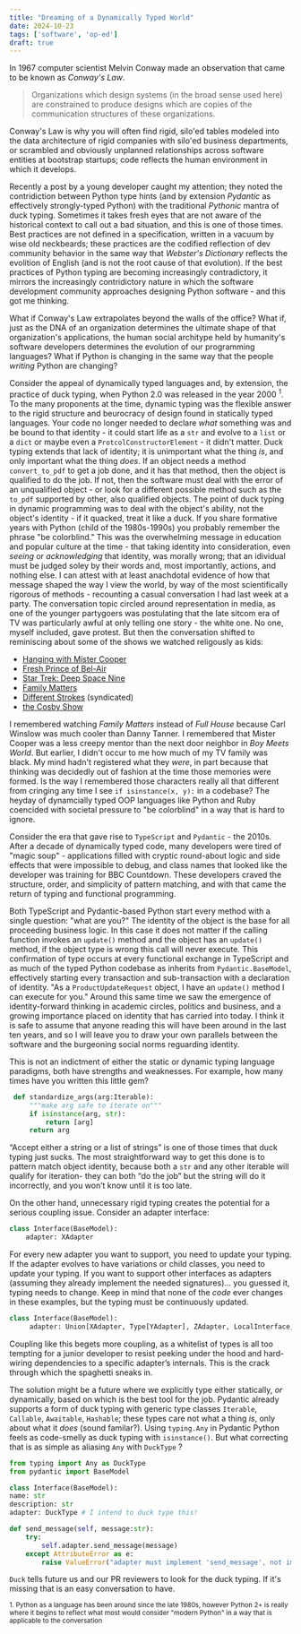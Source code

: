 ```yaml
---
title: "Dreaming of a Dynamically Typed World"
date: 2024-10-23
tags: ['software', 'op-ed']
draft: true
---
```

In 1967 computer scientist Melvin Conway made an observation that came to be known as _Conway's Law_.
> Organizations which design systems (in the broad sense used here) are constrained to produce designs which are copies of the communication structures of these organizations.

Conway's Law is why you will often find rigid, silo'ed tables modeled into the data architecture of rigid companies with silo'ed business departments, or scrambled and obviously unplanned relationships across software entities at bootstrap startups; code reflects the human environment in which it develops.

Recently a post by a young developer caught my attention; they noted the contridiction between Python type hints (and by extension _Pydantic_ as effectively strongly-typed Python) with the traditional _Pythonic_ mantra of duck typing. Sometimes it takes fresh eyes that are not aware of the historical context to call out a bad situation, and this is one of those times. Best practices are not defined in a specification, written in a vacuum by wise old neckbeards; these practices are the codified reflection of dev community behavior in the same way that _Webster's Dictionary_ reflects the evolition of English (and is not the root cause of that evolution). If the best practices of Python typing are becoming increasingly contradictory, it mirrors the increasingly contridictory nature in which the software development community approaches designing Python software - and this got me thinking. 

What if Conway's Law extrapolates beyond the walls of the office? What if, just as the DNA of an organization determines the ultimate shape of that organization's applications, the human social architype held by humanity's software developers determines the evolution of our programming languages? What if Python is changing in the same way that the people _writing_ Python are changing? 

Consider the appeal of dynamically typed languages and, by extension, the practice of duck typing, when Python 2.0 was released in the year 2000 <sup>1</sup>. 
To the many proponents at the time, dynamic typing was the flexible answer to the rigid structure and beurocracy of design found in statically typed languages. Your code no longer needed to declare _what_ something was and be bound to that identity - it could start life as a `str` and evolve to a `list` or a `dict` or maybe even a `ProtcolConstructorElement` - it didn't matter. Duck typing extends that lack of identity; it is unimportant what the thing _is_, and only important what the thing _does_. If an object needs a method `convert_to_pdf` to get a job done, and it has that method, then the object is qualified to do the job. If not, then the software must deal with the error of an unqualified object - or look for a different possible method such as the `to_pdf` supported by other, also qualified objects. The point of duck typing in dynamic programming was to deal with the object's ability, not the object's identity - if it quacked, treat it like a duck. 
If you share formative years with Python (child of the 1980s-1990s) you probably remember the phrase "be colorblind." This was the overwhelming message in education and popular culture at the time - that taking identity into consideration, even _seeing_ or _acknowledging_ that identity, was morally wrong; that an idividual must be judged soley by their words and, most importantly, actions, and nothing else. I can attest with at least anachdotal evidence of how that message shaped the way I view the world, by way of the most scientifically rigorous of methods - recounting a casual conversation I had last week at a party. The conversation topic circled around representation in media, as one of the younger partygoers was postulating that the late sitcom era of TV was particularly awful at only telling one story - the white one. No one, myself included, gave protest. But then the conversation shifted to reminiscing about some of the shows we watched religously as kids:
 
* [Hanging with Mister Cooper](https://www.imdb.com/title/tt0103435/)
* [Fresh Prince of Bel-Air](https://www.imdb.com/title/tt0098800/)
* [Star Trek: Deep Space Nine](https://www.imdb.com/title/tt0106145/)
* [Family Matters](https://www.imdb.com/title/tt0096579/)
* [Different Strokes](https://www.imdb.com/title/tt0077003/) (syndicated)
* [the Cosby Show](https://www.imdb.com/title/tt0086687/) 

I remembered watching _Family Matters_ instead of _Full House_ because Carl Winslow was much cooler than Danny Tanner. I remembered that Mister Cooper was a less creepy mentor than the next door neighbor in _Boy Meets World_. But earlier, I didn't occur to me how much of my TV family was black. My mind hadn't registered what they _were_, in part because that thinking was decidedly out of fashion at the time those memories were formed. Is the way I remembered those characters really all that different from cringing any time I see `if isinstance(x, y):`  in a codebase? The heyday of dynamcially typed OOP languages like Python and Ruby coencided with societal pressure to "be colorblind" in a way that is hard to ignore.

Consider the era that gave rise to `TypeScript` and `Pydantic` - the 2010s. After a decade of dynamically typed code, many developers were tired of "magic soup" - applications filled with cryptic round-about logic and side effects that were impossible to debug, and class names that looked like the developer was training for BBC Countdown. These developers craved the structure, order, and simplicity of pattern matching, and with that came the return of typing and functional programming. 

Both TypeScript and Pydantic-based Python start every method with a single question: "what are you?" The identity of the object is the base for all proceeding business logic. In this case it does not matter if the calling function invokes an `update()` method and the object has an `update()` method, if the object type is wrong this call will never execute. This confirmation of type occurs at every functional exchange in TypeScript and as much of the typed Python codebase as inherits from `Pydantic.BaseModel`, effectively starting every transaction and sub-transaction with a declaration of identity. "As a `ProductUpdateRequest` object, I have an `update()` method I can execute for you." 
Around this same time we saw the emergence of identity-forward thinking in academic circles, politics and business, and a growing importance placed on identity that has carried into today. I think it is safe to assume that anyone reading this will have been around in the last ten years, and so I will leave you to draw your own parallels between the software and the burgeoning social norms reguarding identity.

 This is not an indictment of either the static or dynamic typing language paradigms, both have strengths and weaknesses. For example, how many times have you written this little gem? 
```python
 def standardize_args(arg:Iterable):
     """make arg safe to iterate on"""
     if isinstance(arg, str):
         return [arg]
     return arg
```

 “Accept either a string or a list of strings” is one of those times that duck typing just sucks. The most straightforward way to get this done is to pattern match object identity, because both a `str` and any other iterable will qualify for iteration- they can both “do the job” but the string will do it incorrectly, and you won’t know until it is too late. 

On the other hand, unnecessary rigid typing creates the potential for a serious coupling issue. Consider an adapter interface: 
```python
class Interface(BaseModel):
    adapter: XAdapter
```
 For every new adapter you want to support, you need to update your typing. If the adapter evolves to have variations or child classes, you need to update your typing. If you want to support other interfaces as adapters (assuming they already implement the needed signatures)… you guessed it, typing needs to change. Keep in mind that none of the _code_ ever changes in these examples, but the typing must be continuously updated. 
```python
class Interface(BaseModel):
	 adapter: Union[XAdapter, Type[YAdapter], ZAdapter, LocalInterface, Type[ExternalInterface] # this goes on, and on, and on...
```
Coupling like this begets more coupling, as a whitelist of types is all too tempting for a junior developer to resist peeking under the hood and hard-wiring dependencies to a specific adapter’s internals. This is the crack through which the spaghetti sneaks in. 

The solution might be a future where we explicitly type either statically, _or_ dynamically, based on which is the best tool for the job. Pydantic already supports a form of duck typing with generic type classes `Iterable`, `Callable`, `Awaitable`, `Hashable`;  these types care not what a thing _is_, only about what it _does_ (sound familar?). Using `typing.Any` in Pydantic Python feels as code-smelly as duck typing with `isinstance()`.  But what correcting that is as simple as aliasing `Any` with `DuckType` ?
```python
from typing import Any as DuckType
from pydantic import BaseModel

class Interface(BaseModel):
name: str
description: str
adapter: DuckType # I intend to duck type this!

def send_message(self, message:str): 
    try: 
	    self.adapter.send_message(message) 
    except AttributeError as e:
        raise ValueError("adapter must implement 'send_message', not implemented in adapter %s", self.adapter) from e
```
`Duck` tells future us and our PR reviewers to look for the duck typing. If it's missing that is an easy conversation to have. 




<sub>1. Python as a language has been around since the late 1980s, however Python 2+ is really where it begins to reflect what most would consider "modern Python" in a way that is applicable to the conversation</sub>
<!--stackedit_data:
eyJoaXN0b3J5IjpbLTE1NzY0NjQwODYsNTk3MTg3NDEyLC0xNz
Y0NzU0MzAyLDE5MTczNjQyNzQsLTc0NTk5NzM4NiwtNjQ2NTcw
NDgzLDE5MTExNTg5MzcsLTQ3MTk4NTY0Myw0MzczNDMwNjEsLT
M5OTcyNDQzMywtMTE1Njg3NDA3MCwtMTM0ODg4NTIwNCwtMjE3
NTY3NjU0LDE3MzI5NzAwNTQsMjAxNjYxMjI1NCwyMDE2NjEyMj
U0LDU3NjY0Nzg5MCwtNjkzNjA3NjEwLDEwOTA1NTAyMzhdfQ==

-->